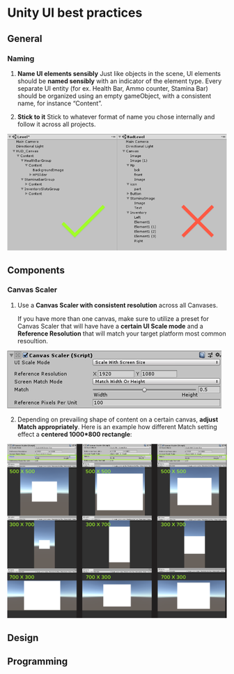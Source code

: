 
# Unity UI best practices
## General
### Naming
1. __Name UI elements sensibly__
Just like objects in the scene, UI elements should be **named sensibly** with an indicator of the element type.
Every separate UI entity (for ex. Health Bar, Ammo counter, Stamina Bar) should be organized using an empty gameObject, with a consistent name, for instance “Content”.

2. __Stick to it__
Stick to whatever format of name you chose internally and follow it across all projects.

![Alt](element_naming.png)
## Components
### Canvas Scaler
1. Use a **Canvas Scaler with consistent resolution** across all Canvases.
 
	If you have more than one canvas, make sure to utilize a preset for Canvas Scaler that will have have a **certain UI Scale mode** and a **Reference Resolution** that will match your target platform most common resoultion.  

![Alt](canvas_scaler.png)

2. Depending on prevailing shape of content on a certain canvas, **adjust Match appropriately**.
Here is an example how different Match setting effect a **centered 1000*800 rectangle**:

![Alt](match_example.png)
## Design
## Programming

<!--stackedit_data:
eyJoaXN0b3J5IjpbMTQ2MTE0NTI4MSw3NzYxNzY2MjcsMjk5OD
cxMDMwLC0yMDI5Nzc4NzUyLDE1NTczMzQyMzUsOTA4Nzc1ODc5
LC0xNzgzMjI2NjA5LC0zODE1ODI5MjEsMTQyMTA3NjU3MywtMT
IzNTgxMTA0NywtMTg0NDk0MTkyXX0=
-->